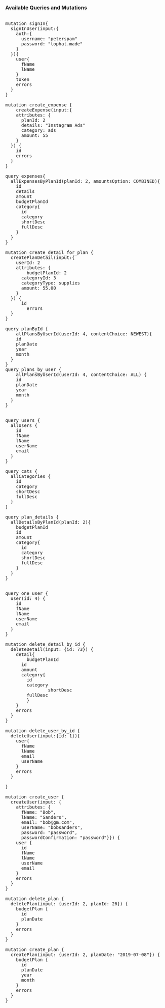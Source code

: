 ### Available Queries and Mutations

<pre>

mutation signIn{
  signInUser(input:{
    auth:{
      username: "peterspam"
      password: "tophat.made"
    }
  }){
    user{
      fName
      lName
    }
    token
    errors
  }
}

mutation create_expense {
	createExpense(input:{
    attributes: {
      planId: 2
      details: "Instagram Ads"
      category: ads
      amount: 55
    }
  }) {
    id
  	errors
  }
}

query expenses{
  allExpensesByPlanId(planId: 2, amountsOption: COMBINED){
    id
    details
    amount
    budgetPlanId
    category{
      id
      category
      shortDesc
      fullDesc
    }
  }
}

mutation create_detail_for_plan {
  createPlanDetail(input:{
    userId: 2
    attributes: {
    	budgetPlanId: 2
      categoryId: 3
      categoryType: supplies
      amount: 55.00
    }
  }) {
      id
    	errors
  }
}
    
query planById {
	allPlansByUserId(userId: 4, contentChoice: NEWEST){
    id
    planDate
    year
    month
  }
}
query plans_by_user {
	allPlansByUserId(userId: 4, contentChoice: ALL) {
    id
    planDate
    year
    month
  }
}


query users {
  allUsers {
    id
    fName
    lName
    userName
    email
  }
}

query cats {
  allCategories {
    id
    category
    shortDesc
    fullDesc
  }
}

query plan_details {
  allDetailsByPlanId(planId: 2){
    budgetPlanId
    id
    amount
    category{
      id
      category
      shortDesc
      fullDesc
    }
  }
}


query one_user {
  user(id: 4) {
    id
    fName
    lName
    userName
    email
  }
}

mutation delete_detail_by_id {
  deleteDetail(input: {id: 73}) {
    detail{
    	budgetPlanId
      id
      amount
      category{
        id
        category
				shortDesc
        fullDesc
    	}
    }
    errors
  }
}

mutation delete_user_by_id {
  deleteUser(input:{id: 1}){
    user{
      fName
      lName
      email
      userName
    }
    errors
  }
  
}

mutation create_user {
  createUser(input: {
    attributes: {
      fName: "Bob",
      lName: "Sanders",
      email: "bob@gm.com",
      userName: "bobsanders",
      password: "password",
      passwordConfirmation: "password"}}) {
    user {
      id
      fName
      lName
      userName
      email
    }
    errors
  }
}

mutation delete_plan {
  deletePlan(input: {userId: 2, planId: 26}) {
    budgetPlan {
      id
      planDate
    }
    errors
  }
}

mutation create_plan {
  createPlan(input: {userId: 2, planDate: "2019-07-08"}) {
    budgetPlan {
      id
      planDate
      year
      month
    }
    errors
  }
}
</pre>